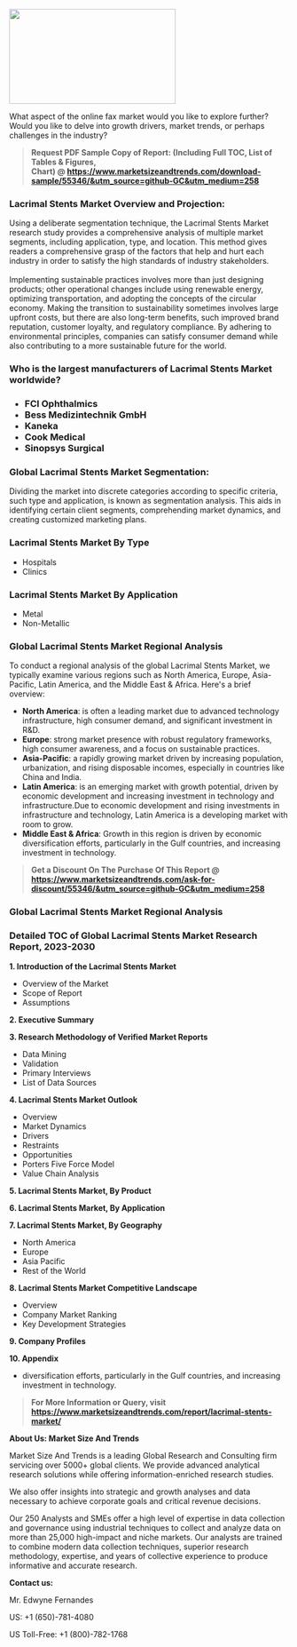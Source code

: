 <p><img class="alignnone size-medium wp-image-20088" src="https://ffe5etoiles.com/wp-content/uploads/2024/12/MST1-300x171.png" alt="" width="300" height="171" /></p>What aspect of the online fax market would you like to explore further? Would you like to delve into growth drivers, market trends, or perhaps challenges in the industry?</p><blockquote id="" class=""><strong>Request PDF Sample Copy of Report: (Including Full TOC, List of Tables &amp; Figures, Chart)&nbsp;@&nbsp;<strong><a href="https://www.marketsizeandtrends.com/download-sample/55346/&utm_source=github-GC&utm_medium=258" target="_blank">https://www.marketsizeandtrends.com/download-sample/55346/&utm_source=github-GC&utm_medium=258</a></strong></strong></blockquote><h3 id="" class="">Lacrimal Stents Market&nbsp;Overview and Projection:</h3><p id="" class="">Using a deliberate segmentation technique, the Lacrimal Stents Market research study provides a comprehensive analysis of multiple market segments, including application, type, and location. This method gives readers a comprehensive grasp of the factors that help and hurt each industry in order to satisfy the high standards of industry stakeholders. <br /> <br />Implementing sustainable practices involves more than just designing products; other operational changes include using renewable energy, optimizing transportation, and adopting the concepts of the circular economy. Making the transition to sustainability sometimes involves large upfront costs, but there are also long-term benefits, such improved brand reputation, customer loyalty, and regulatory compliance. By adhering to environmental principles, companies can satisfy consumer demand while also contributing to a more sustainable future for the world.</p><h3 id="" class="">Who is the largest manufacturers of&nbsp;Lacrimal Stents Market worldwide?</h3><h3 class=""><p><ul><li>FCI Ophthalmics </li><li> Bess Medizintechnik GmbH </li><li> Kaneka </li><li> Cook Medical </li><li> Sinopsys Surgical</li></ul></p></h3><h3 id="" class="">Global&nbsp;Lacrimal Stents Market Segmentation:</h3><p id="" class="">Dividing the market into discrete categories according to specific criteria, such type and application, is known as segmentation analysis. This aids in identifying certain client segments, comprehending market dynamics, and creating customized marketing plans.</p><h3 id="" class="">Lacrimal Stents Market&nbsp;By Type</h3><p><p><ul><li>Hospitals </li><li> Clinics</p></li></ul></p></p><h3 id="" class="">Lacrimal Stents Market&nbsp;By Application</h3><p class=""><p><ul><li>Metal </li><li> Non-Metallic</li></ul></p></p><h3 id="" class="">Global Lacrimal Stents Market Regional Analysis</h3><p id="" class="">To conduct a regional analysis of the global Lacrimal Stents Market, we typically examine various regions such as North America, Europe, Asia-Pacific, Latin America, and the Middle East &amp; Africa. Here's a brief overview:</p><ul><li><strong>North America</strong>: is often a leading market due to advanced technology infrastructure, high consumer demand, and significant investment in R&amp;D.</li><li><strong>Europe</strong>: strong market presence with robust regulatory frameworks, high consumer awareness, and a focus on sustainable practices.</li><li><strong>Asia-Pacific</strong>: a rapidly growing market driven by increasing population, urbanization, and rising disposable incomes, especially in countries like China and India.</li><li><strong>Latin America</strong>: is an emerging market with growth potential, driven by economic development and increasing investment in technology and infrastructure.Due to economic development and rising investments in infrastructure and technology, Latin America is a developing market with room to grow.</li><li><strong>Middle East &amp; Africa</strong>: Growth in this region is driven by economic diversification efforts, particularly in the Gulf countries, and increasing investment in technology.</li></ul><blockquote id="" class=""><strong>Get a Discount On The Purchase Of This Report @ <strong><a href="https://www.marketsizeandtrends.com/ask-for-discount/55346/&utm_source=github-GC&utm_medium=258" target="_blank">https://www.marketsizeandtrends.com/ask-for-discount/55346/&utm_source=github-GC&utm_medium=258</a></strong></strong></blockquote><h3 id="" class="">Global Lacrimal Stents Market Regional Analysis</h3><h3 id="" class="">Detailed TOC of Global Lacrimal Stents Market Research Report, 2023-2030</h3><p id="" class=""><strong>1. Introduction of the Lacrimal Stents Market</strong></p><ul><li>Overview of the Market</li><li>Scope of Report</li><li>Assumptions</li></ul><p id="" class=""><strong>2. Executive Summary</strong></p><p id="" class=""><strong>3. Research Methodology of Verified Market Reports</strong></p><ul><li>Data Mining</li><li>Validation</li><li>Primary Interviews</li><li>List of Data Sources</li></ul><p id="" class=""><strong>4. Lacrimal Stents Market Outlook</strong></p><ul><li>Overview</li><li>Market Dynamics</li><li>Drivers</li><li>Restraints</li><li>Opportunities</li><li>Porters Five Force Model</li><li>Value Chain Analysis</li></ul><p id="" class=""><strong>5. Lacrimal Stents Market, By Product</strong></p><p id="" class=""><strong>6. Lacrimal Stents Market, By Application</strong></p><p id="" class=""><strong>7. Lacrimal Stents Market, By Geography</strong></p><ul><li>North America</li><li>Europe</li><li>Asia Pacific</li><li>Rest of the World</li></ul><p id="" class=""><strong>8. Lacrimal Stents Market Competitive Landscape</strong></p><ul><li>Overview</li><li>Company Market Ranking</li><li>Key Development Strategies</li></ul><p id="" class=""><strong>9. Company Profiles</strong></p><p id="" class=""><strong>10. Appendix</strong></p><ul><li>diversification efforts, particularly in the Gulf countries, and increasing investment in technology.</li></ul><blockquote id="" class=""><strong>For More Information or Query, visit <strong><strong><a href="https://www.marketsizeandtrends.com/report/lacrimal-stents-market/" target="_blank">https://www.marketsizeandtrends.com/report/lacrimal-stents-market/</a></strong></strong></strong></blockquote><p id="" class=""><strong>About Us: Market Size And Trends</strong></p><p id="" class="">Market Size And Trends is a leading Global Research and Consulting firm servicing over 5000+ global clients. We provide advanced analytical research solutions while offering information-enriched research studies.</p><p id="" class="">We also offer insights into strategic and growth analyses and data necessary to achieve corporate goals and critical revenue decisions.</p><p id="" class="">Our 250 Analysts and SMEs offer a high level of expertise in data collection and governance using industrial techniques to collect and analyze data on more than 25,000 high-impact and niche markets. Our analysts are trained to combine modern data collection techniques, superior research methodology, expertise, and years of collective experience to produce informative and accurate research.</p><p id="" class=""><strong>Contact us:</strong></p><p id="" class="">Mr. Edwyne Fernandes</p><p id="" class="">US: +1 (650)-781-4080</p><p id="" class="">US Toll-Free: +1 (800)-782-1768</p>
